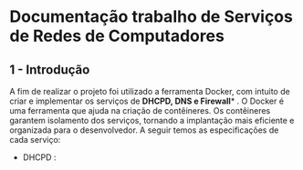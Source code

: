 # Documentação trabalho de Serviços de Redes de Computadores

## 1 - Introdução

A fim de realizar o projeto foi utilizado a ferramenta Docker, com intuito de criar e implementar os serviços de **DHCPD, DNS e Firewall*** . O Docker é uma ferramenta que ajuda na criação de contêineres. Os contêineres garantem isolamento dos serviços, tornando a implantação mais eficiente e organizada para o desenvolvedor. A seguir temos as especificações de cada serviço:

- DHCPD :

  
